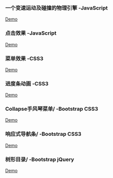 ### 一个变速运动及碰撞的物理引擎 -JavaScript  

<a href='https://kong0102.github.io/Web-Front-End-Demo/变速运动物理模拟引擎-JavaScript/变速运动及碰撞物理引擎.html'>Demo</a>

### 点击效果 -JavaScript  
  
<a href='https://kong0102.github.io/Web-Front-End-Demo/点击效果-JavaScript.html'>Demo</a>

### 菜单效果 -CSS3  

<a href='https://kong0102.github.io/Web-Front-End-Demo/菜单效果-CSS .html'>Demo<a/>  

### 进度条动画 -CSS3  

<a href='https://kong0102.github.io/Web-Front-End-Demo/CSS3动画-进度条/Loading'>Demo<a/>  

### Collapse手风琴菜单/ -Bootstrap CSS3  

<a href='https://kong0102.github.io/Web-Front-End-Demo/Collapse手风琴菜单/Collapse手风琴菜单.html'>Demo<a/>  
 
### 响应式导航条/ -Bootstrap CSS3  

<a href='https://kong0102.github.io/Web-Front-End-Demo/响应式导航栏/响应式导航栏.html'>Demo<a/>  

### 树形目录/ -Bootstrap jQuery  

<a href='https://kong0102.github.io/Web-Front-End-Demo/树形目录/树形目录.html'>Demo<a/>  
